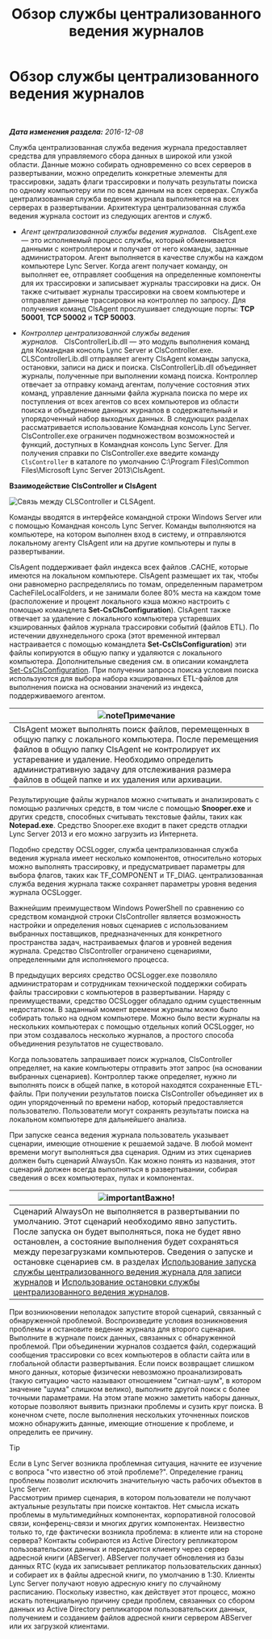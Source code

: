 ﻿---
title: Обзор службы централизованного ведения журналов
TOCTitle: Обзор службы централизованного ведения журналов
ms:assetid: 975718a0-f3e3-404d-9453-6224e73bfdd0
ms:mtpsurl: https://technet.microsoft.com/ru-ru/library/JJ688145(v=OCS.15)
ms:contentKeyID: 49888097
ms.date: 12/10/2016
mtps_version: v=OCS.15
ms.translationtype: HT
---

# Обзор службы централизованного ведения журналов

 

_**Дата изменения раздела:** 2016-12-08_

Служба централизованная служба ведения журнала предоставляет средства для управляемого сбора данных в широкой или узкой области. Данные можно собирать одновременно со всех серверов в развертывании, можно определить конкретные элементы для трассировки, задать флаги трассировки и получать результаты поиска по одному компьютеру или по всем данным на всех серверах. Служба централизованная служба ведения журнала выполняется на всех серверах в развертывании. Архитектура централизованная служба ведения журнала состоит из следующих агентов и служб.

  - *Агент централизованной службы ведения журналов.*   ClsAgent.exe — это исполняемый процесс службы, который обменивается данными с контроллером и получает от него команды, заданные администратором. Агент выполняется в качестве службы на каждом компьютере Lync Server. Когда агент получает команду, он выполняет ее, отправляет сообщения на определенные компоненты для их трассировки и записывает журналы трассировки на диск. Он также считывает журналы трассировки на своем компьютере и отправляет данные трассировки на контроллер по запросу. Для получения команд ClsAgent прослушивает следующие порты: **TCP 50001**, **TCP 50002** и **TCP 50003**.

  - *Контроллер централизованной службы ведения журналов.*   ClsControllerLib.dll — это модуль выполнения команд для Командная консоль Lync Server и ClsController.exe. CLSControllerLib.dll отправляет агенту ClsAgent команды запуска, остановки, записи на диск и поиска. ClsControllerLib.dll объединяет журналы, полученные при выполнении команд поиска. Контроллер отвечает за отправку команд агентам, получение состояния этих команд, управление данными файла журнала поиска по мере их поступления от всех агентов со всех компьютеров из области поиска и объединение данных журналов в содержательный и упорядоченный набор выходных данных. В следующих разделах рассматривается использование Командная консоль Lync Server. ClsController.exe ограничен подмножеством возможностей и функций, доступных в Командная консоль Lync Server. Для получения справки по ClsController.exe введите команду `ClsController` в каталоге по умолчанию C:\\Program Files\\Common Files\\Microsoft Lync Server 2013\\ClsAgent.

**Взаимодействие ClsController и ClsAgent**

![Связь между CLSController и CLSAgent.](images/JJ688145.68c90811-5cf9-4a84-95b7-ea9ffc61eac4(OCS.15).jpg "Связь между CLSController и CLSAgent.")

Команды вводятся в интерфейсе командной строки Windows Server или с помощью Командная консоль Lync Server. Команды выполняются на компьютере, на котором выполнен вход в систему, и отправляются локальному агенту ClsAgent или на другие компьютеры и пулы в развертывании.

ClsAgent поддерживает файл индекса всех файлов .CACHE, которые имеются на локальном компьютере. ClsAgent размещает их так, чтобы они равномерно распределялись по томам, определенным параметром CacheFileLocalFolders, и не занимали более 80% места на каждом томе (расположение и процент локального кэша можно настроить с помощью командлета **Set-CsClsConfiguration**). ClsAgent также отвечает за удаление с локального компьютера устаревших кэшированных файлов журнала трассировки событий (файлов ETL). По истечении двухнедельного срока (этот временной интервал настраивается с помощью командлета **Set-CsClsConfiguration**) эти файлы копируются в общую папку и удаляются с локального компьютера. Дополнительные сведения см. в описании командлета [Set-CsClsConfiguration](https://docs.microsoft.com/en-us/powershell/module/skype/Set-CsClsConfiguration). При получении запроса поиска условия поиска используются для выбора набора кэшированных ETL-файлов для выполнения поиска на основании значений из индекса, поддерживаемого агентом.

<table>
<thead>
<tr class="header">
<th><img src="images/Gg398412.note(OCS.15).gif" title="note" alt="note" />Примечание</th>
</tr>
</thead>
<tbody>
<tr class="odd">
<td>ClsAgent может выполнять поиск файлов, перемещенных в общую папку с локального компьютера. После перемещения файлов в общую папку ClsAgent не контролирует их устаревание и удаление. Необходимо определить административную задачу для отслеживания размера файлов в общей папке и их удаления или архивации.</td>
</tr>
</tbody>
</table>


Результирующие файлы журналов можно считывать и анализировать с помощью различных средств, в том числе с помощью **Snooper.exe** и других средств, способных считывать текстовые файлы, таких как **Notepad.exe**. Средство Snooper.exe входит в пакет средств отладки Lync Server 2013 и его можно загрузить из Интернета.

Подобно средству OCSLogger, служба централизованная служба ведения журнала имеет несколько компонентов, относительно которых можно выполнять трассировку, и предусматривает параметры для выбора флагов, таких как TF\_COMPONENT и TF\_DIAG. централизованная служба ведения журнала также сохраняет параметры уровня ведения журнала OCSLogger.

Важнейшим преимуществом Windows PowerShell по сравнению со средством командной строки ClsController является возможность настройки и определения новых сценариев с использованием выбранных поставщиков, предназначенных для конкретного пространства задач, настраиваемых флагов и уровней ведения журнала. Средство ClsController ограничено сценариями, определенными для исполняемого процесса.

В предыдущих версиях средство OCSLogger.exe позволяло администраторам и сотрудникам технической поддержки собирать файлы трассировки с компьютеров в развертывании. Наряду с преимуществами, средство OCSLogger обладало одним существенным недостатком. В заданный момент времени журналы можно было собирать только на одном компьютере. Можно было вести журналы на нескольких компьютерах с помощью отдельных копий OCSLogger, но при этом создавалось несколько журналов, а простого способа объединения результатов не существовало.

Когда пользователь запрашивает поиск журналов, ClsController определяет, на какие компьютеры отправить этот запрос (на основании выбранных сценариев). Контроллер также определяет, нужно ли выполнять поиск в общей папке, в которой находятся сохраненные ETL-файлы. При получении результатов поиска ClsController объединяет их в один упорядоченный по времени набор, который предоставляется пользователю. Пользователи могут сохранять результаты поиска на локальном компьютере для дальнейшего анализа.

При запуске сеанса ведения журнала пользователь указывает сценарии, имеющие отношение к решаемой задаче. В любой момент времени могут выполняться два сценария. Одним из этих сценариев должен быть сценарий AlwaysOn. Как можно понять из названия, этот сценарий должен всегда выполняться в развертывании, собирая сведения о всех компьютерах, пулах и компонентах.

<table>
<thead>
<tr class="header">
<th><img src="images/JJ618369.important(OCS.15).gif" title="important" alt="important" />Важно!</th>
</tr>
</thead>
<tbody>
<tr class="odd">
<td>Сценарий AlwaysOn не выполняется в развертывании по умолчанию. Этот сценарий необходимо явно запустить. После запуска он будет выполняться, пока не будет явно остановлен, а состояние выполнения будет сохраняться между перезагрузками компьютеров. Сведения о запуске и остановке сценариев см. в разделах <a href="lync-server-2013-using-start-for-the-centralized-logging-service-to-capture-logs.md">Использование запуска службы централизованного ведения журнала для записи журналов</a> и <a href="lync-server-2013-using-stop-for-the-centralized-logging-service.md">Использование остановки службы централизованного ведения журналов</a>.</td>
</tr>
</tbody>
</table>


При возникновении неполадок запустите второй сценарий, связанный с обнаруженной проблемой. Воспроизведите условия возникновения проблемы и остановите ведение журнала для второго сценария. Выполните в журнале поиск данных, связанных с обнаруженной проблемой. При объединении журналов создается файл, содержащий сообщения трассировки со всех компьютеров в области сайта или в глобальной области развертывания. Если поиск возвращает слишком много данных, которые физически невозможно проанализировать (такую ситуацию часто называют отношением "сигнал-шум", в котором значение "шума" слишком велико), выполните другой поиск с более точными параметрами. На этом этапе можно заметить наборы данных, которые позволяют выявить признаки проблемы и сузить круг поиска. В конечном счете, после выполнения нескольких уточненных поисков можно обнаружить данные, имеющие отношение к проблеме, и определить ее причину.


> [!TIP]
> Если в Lync Server возникла проблемная ситуация, начните ее изучение с вопроса "что известно об этой проблеме?". Определение границ проблемы позволит исключить значительную часть рабочих объектов в Lync Server.<BR>Рассмотрим пример сценария, в котором пользователи не получают актуальные результаты при поиске контактов. Нет смысла искать проблемы в мультимедийных компонентах, корпоративной голосовой связи, конференц-связи и многих других компонентах. Неизвестно только то, где фактически возникла проблема: в клиенте или на стороне сервера? Контакты собираются из Active Directory репликатором пользовательских данных и передаются клиенту через сервер адресной книги (ABServer). ABServer получает обновления из базы данных RTC (куда их записывает репликатор пользовательских данных) и собирает их в файлы адресной книги, по умолчанию в 1:30. Клиенты Lync Server получают новую адресную книгу по случайному расписанию. Поскольку известно, как действует этот процесс, можно искать потенциальную причину среди проблем, связанных со сбором данных из Active Directory репликатором пользовательских данных, получением и созданием файлов адресной книги сервером ABServer или их загрузкой клиентами.


